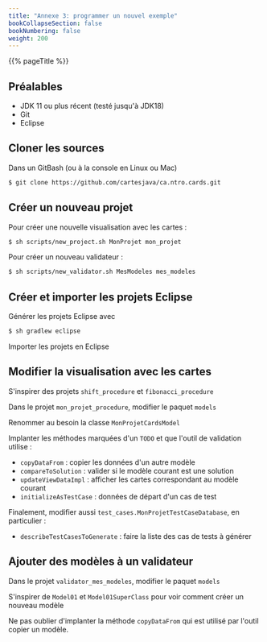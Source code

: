 ```yaml
---
title: "Annexe 3: programmer un nouvel exemple"
bookCollapseSection: false
bookNumbering: false
weight: 200
---
```


{{% pageTitle %}}

## Préalables

* JDK 11 ou plus récent (testé jusqu'à JDK18)
* Git
* Eclipse

## Cloner les sources

Dans un GitBash (ou à la console en Linux ou Mac)

```bash
$ git clone https://github.com/cartesjava/ca.ntro.cards.git
```

## Créer un nouveau projet

Pour créer une nouvelle visualisation avec les cartes&nbsp;:

```bash
$ sh scripts/new_project.sh MonProjet mon_projet
```

Pour créer un nouveau validateur&nbsp;:


```bash
$ sh scripts/new_validator.sh MesModeles mes_modeles
```

## Créer et importer les projets Eclipse

Générer les projets Eclipse avec

```bash
$ sh gradlew eclipse
```

Importer les projets en Eclipse 

## Modifier la visualisation avec les cartes

S'inspirer des projets `shift_procedure` et `fibonacci_procedure`

Dans le projet `mon_projet_procedure`, modifier le paquet `models`

Renommer au besoin la classe `MonProjetCardsModel`

Implanter les méthodes marquées d'un `TODO` et que l'outil de validation utilise&nbsp;:

* `copyDataFrom`&nbsp;: copier les données d'un autre modèle
* `compareToSolution`&nbsp;: valider si le modèle courant est une solution
* `updateViewDataImpl`&nbsp;: afficher les cartes correspondant au modèle courant
* `initializeAsTestCase`&nbsp;: données de départ d'un cas de test

Finalement, modifier aussi  `test_cases.MonProjetTestCaseDatabase`, en particulier&nbsp;:

* `describeTestCasesToGenerate`&nbsp;: faire la liste des cas de tests à générer


## Ajouter des modèles à un validateur

Dans le projet `validator_mes_modeles`, modifier le paquet `models`

S'inspirer de `Model01` et `Model01SuperClass` pour voir comment créer un nouveau modèle

Ne pas oublier d'implanter la méthode `copyDataFrom` qui est utilisé par l'outil copier un modèle.


